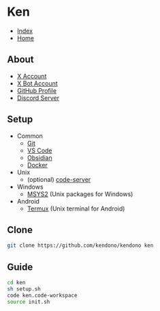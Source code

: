 
# Ken

- [Index](<./_/README.md>)
- [Home](<./_/_/README.md>)

## About

- [X Account](https://x.com/ken_dono_)
- [X Bot Account](https://x.com/ken_auto_)
- [GitHub Profile](https://github.com/kendono)
- [Discord Server](https://discord.gg/jhJ64HDRSX)

## Setup

- Common
  - [Git](https://git-scm.com/)
  - [VS Code](https://code.visualstudio.com/)
  - [Obsidian](https://obsidian.md/)
  - [Docker](https://www.docker.com/)
- Unix
  - (optional) [code-server](https://github.com/coder/code-server)
- Windows
  - [MSYS2](https://www.msys2.org/) (Unix packages for Windows)
- Android
  - [Termux](https://termux.dev/en/) (Unix terminal for Android)

## Clone

```sh
git clone https://github.com/kendono/kendono ken
```

## Guide

```sh
cd ken
sh setup.sh
code ken.code-workspace
source init.sh
```
